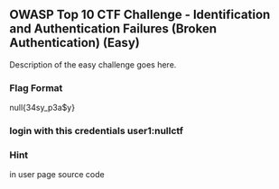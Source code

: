 ## OWASP Top 10 CTF Challenge - Identification and Authentication Failures (Broken Authentication) (Easy)
Description of the easy challenge goes here.

### Flag Format
null{34sy_p3a$y}
### login with this credentials user1:nullctf
### Hint 
in user page source code
